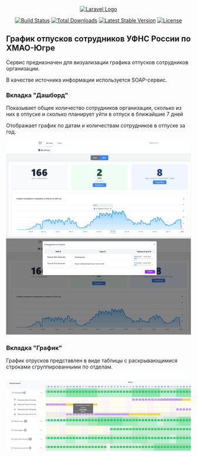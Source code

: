 <p align="center"><a href="https://laravel.com" target="_blank"><img src="https://raw.githubusercontent.com/laravel/art/master/logo-lockup/5%20SVG/2%20CMYK/1%20Full%20Color/laravel-logolockup-cmyk-red.svg" width="400" alt="Laravel Logo"></a></p>

<p align="center">
<a href="https://travis-ci.org/laravel/framework"><img src="https://travis-ci.org/laravel/framework.svg" alt="Build Status"></a>
<a href="https://packagist.org/packages/laravel/framework"><img src="https://img.shields.io/packagist/dt/laravel/framework" alt="Total Downloads"></a>
<a href="https://packagist.org/packages/laravel/framework"><img src="https://img.shields.io/packagist/v/laravel/framework" alt="Latest Stable Version"></a>
<a href="https://packagist.org/packages/laravel/framework"><img src="https://img.shields.io/packagist/l/laravel/framework" alt="License"></a>
</p>

## График отпусков сотрудников УФНС России по ХМАО-Югре

Сервис предназначен для визуализации графика отпусков сотрудников организации.

В качестве источника информации используется SOAP-сервис.



### Вкладка "Дашборд"

Показывает общее количество сотрудников организации, сколько из них в отпуске и сколько планирует уйти в отпуск в ближайшие 7 дней

Отображает график по датам и количествам сотрудников в отпуске за год.

<div>
    <img src="readme-img/img_01.png" /><br/>
    <img src="readme-img/img_02.png" />
</div>


### Вкладка "График"

График отрусков представлен в виде таблицы с раскрывающимися строками сгруппированными по отделам.

<div>
    <img src="readme-img/img_03.png" />
</div>

